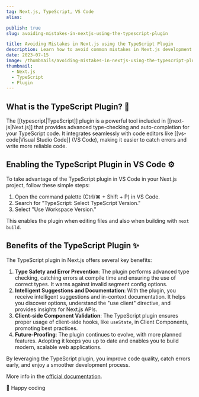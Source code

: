 ```yaml
---
tag: Next.js, TypeScript, VS Code
alias:

publish: true
slug: avoiding-mistakes-in-nextjs-using-the-typescript-plugin

title: Avoiding Mistakes in Next.js using the TypeScript Plugin
description: Learn how to avoid common mistakes in Next.js development by leveraging the power of the TypeScript plugin. Discover the benefits and how to enable it.
date: 2023-07-15
image: /thumbnails/avoiding-mistakes-in-nextjs-using-the-typescript-plugin.png
thumbnail:
  - Next.js
  - TypeScript
  - Plugin
---
```


## What is the TypeScript Plugin? 🧩

The [[typescript|TypeScript]]  plugin is a powerful tool included in [[next-js|Next.js]] that provides advanced type-checking and auto-completion for your TypeScript code. It integrates seamlessly with code editors like [[vs-code|Visual Studio Code]] (VS Code), making it easier to catch errors and write more reliable code.

## Enabling the TypeScript Plugin in VS Code ⚙️

To take advantage of the TypeScript plugin in VS Code in your Next.js project, follow these simple steps:

1. Open the command palette (Ctrl/⌘ + Shift + P) in VS Code.
2. Search for "TypeScript: Select TypeScript Version."
3. Select "Use Workspace Version."

This enables the plugin when editing files and also when building with `next build`.

## Benefits of the TypeScript Plugin ✨

The TypeScript plugin in Next.js offers several key benefits:

1. **Type Safety and Error Prevention**: The plugin performs advanced type checking, catching errors at compile time and ensuring the use of correct types. It warns against invalid segment config options.
2. **Intelligent Suggestions and Documentation**: With the plugin, you receive intelligent suggestions and in-context documentation. It helps you discover options, understand the "use client" directive, and provides insights for Next.js APIs.
3. **Client-side Component Validation**: The TypeScript plugin ensures proper usage of client-side hooks, like `useState`, in Client Components, promoting best practices.
4. **Future-Proofing**: The plugin continues to evolve, with more planned features. Adopting it keeps you up to date and enables you to build modern, scalable web applications.

By leveraging the TypeScript plugin, you improve code quality, catch errors early, and enjoy a smoother development process.

More info in the [official documentation](https://nextjs.org/docs/app/building-your-application/configuring/typescript#typescript-plugin). 

🚀 Happy coding